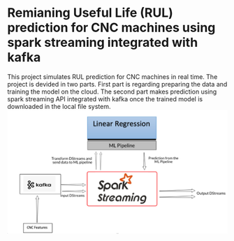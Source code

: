 # Remianing Useful Life (RUL) prediction for CNC machines using spark streaming integrated with kafka
This project simulates RUL prediction for CNC machines in real time. The project is devided in two parts. First part is regarding preparing the data and training the model on the cloud. The second part makes prediction using spark streaming API integrated with kafka once the trained model is downloaded in the local file system.
![](images/spark_streaming.png)
 

